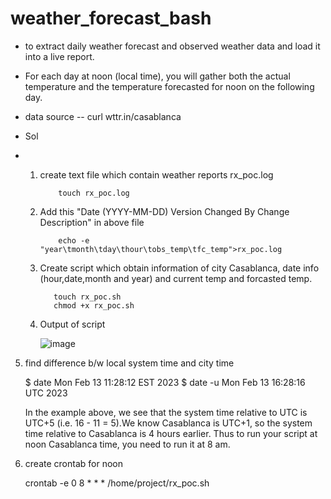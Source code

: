 # weather_forecast_bash

- to extract daily weather forecast and observed weather data and load it into a live report.
- For each day at noon (local time), you will gather both the actual temperature and the temperature forecasted for noon on the following day.
- data source -- curl wttr.in/casablanca

- Sol

- 1) create text file which contain weather reports rx_poc.log
     
             touch rx_poc.log
     
  2) Add this "Date (YYYY-MM-DD)	Version	Changed By	Change Description" in above file
   
             echo -e "year\tmonth\tday\thour\tobs_temp\tfc_temp">rx_poc.log
     
  3) Create script which obtain information of city Casablanca, date info (hour,date,month and year) and current temp and forcasted temp. 
 
            touch rx_poc.sh
            chmod +x rx_poc.sh

  4) Output of script
 
       ![image](https://github.com/Deepti000/weather_forecast_bash/assets/65061604/76b01cb9-4610-4b59-857f-956cc53c471d)


5) find difference b/w local system time and city time


    $ date
      Mon Feb 13 11:28:12 EST 2023
    $ date -u
      Mon Feb 13 16:28:16 UTC 2023



    In the example above, we see that the system time relative to UTC is UTC+5 (i.e. 16 - 11 = 5).We know Casablanca is UTC+1, so the system time relative to Casablanca is 4 hours earlier. Thus to run your script at noon Casablanca time, you need to run it at 8 am.

6) create crontab for noon


   crontab -e
   0 8 * * * /home/project/rx_poc.sh


